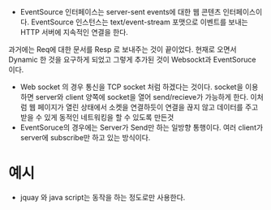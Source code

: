 - EventSource 인터페이스는 server-sent events에 대한 웹 콘텐츠 인터페이스이다. EventSource 인스턴스는 text/event-stream 포맷으로 이벤트를 보내는 HTTP 서버에 지속적인 연결을 한다. 

과거에는 Req에 대한 문서를 Resp 로 보내주는 것이 끝이었다. 현재로 오면서 Dynamic 한 것을 요구하게 되었고 그렇게 추가된 것이 Websockt과 EventSoruce 이다.
- Web socket 의 경우  통신을 TCP socket 처럼 하겠다는 것이다. socket을 이용하면 server와 client 양쪽에 socket을 열어 send/recieve가 가능하게 한다. 이처럼 웹 페이지가 열린 상태에서 소켓을 연결하듯이 연결을 끊지 않고 데이터를 주고 받을 수 있게 동적인 네트워킹을 할 수 있도록 만든것
- EventSoruce의 경우에는 Server가 Send만 하는 일방향 통행이다. 여러 client가 server에 subscribe만 하고 있는 방식이다. 

# 예시
- jquay 와 java script는 동작을 하는 정도로만 사용한다.